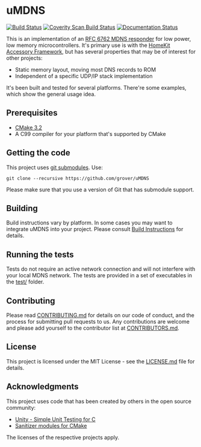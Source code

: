 # uMDNS

[![Build Status](https://travis-ci.org/grover/uMDNS.svg?branch=master)][1]
[![Coverity Scan Build Status](https://scan.coverity.com/projects/11239/badge.svg)][10]
[![Documentation Status](https://readthedocs.org/projects/umdns/badge/?version=latest)][11]

This is an implementation of an [RFC 6762 MDNS responder][2] for low power, low 
memory microcontrollers. It's primary use is with the [HomeKit Accessory
Framework][3], but has several properties that may be of interest for other projects:

- Static memory layout, moving most DNS records to ROM
- Independent of a specific UDP/IP stack implementation

It's been built and tested for several platforms. There're some examples, which
show the general usage idea.

## Prerequisites

* [CMake 3.2][4]
* A C99 compiler for your platform that's supported by CMake

## Getting the code

This project uses [git submodules][13]. Use:

    git clone --recursive https://github.com/grover/uMDNS

Please make sure that you use a version of Git that has submodule support.

## Building

Build instructions vary by platform. In some cases you may want to integrate
uMDNS into your project. Please consult [Build Instructions][5]
for details.

## Running the tests

Tests do not require an active network connection and will not interfere with
your local MDNS network. The tests are provided in a set of executables in the 
[test/][6] folder.


## Contributing

Please read [CONTRIBUTING.md][7] for details on our code of conduct,
and the process for submitting pull requests to us. Any contributions are welcome
and please add yourself to the contributor list at [CONTRIBUTORS.md][8].

## License

This project is licensed under the MIT License - see the [LICENSE.md][9] file for details.

## Acknowledgments

This project uses code that has been created by others in the open source community:

* [Unity - Simple Unit Testing for C][12]
* [Sanitizer modules for CMake][14]

The licenses of the respective projects apply.

[1]: https://travis-ci.org/grover/uMDNS "Travis CI Build Status"
[2]: https://tools.ietf.org/html/rfc6762 "RFC 6762"
[3]: http://github.com/grover/HomeKitAccessoryFramework
[4]: http://cmake.org
[5]: docs/Building.md
[6]: tests/
[7]: CONTRIBUTING.md
[8]: CONTRIBUTORS.md
[9]: LICENSE.md
[10]: https://scan.coverity.com/projects/grover-umdns
[11]: http://umdns.readthedocs.io/en/latest/?badge=latest
[12]: https://github.com/ThrowTheSwitch/Unity
[13]: https://git-scm.com/book/en/v2/Git-Tools-Submodules
[14]: https://github.com/arsenm/sanitizers-cmake
